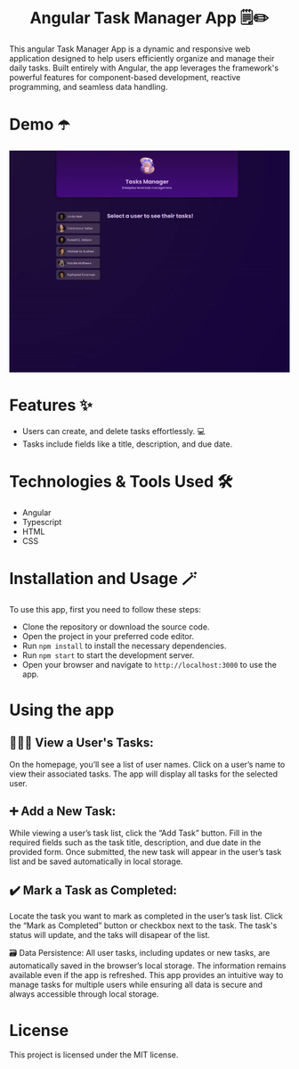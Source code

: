 
<h1 style="text-align: center;"> Angular Task Manager App 🗒️✏️</h1>
This angular Task Manager App is a dynamic and responsive web application designed to help users efficiently organize and manage their daily tasks. Built entirely with Angular, the app leverages the framework's powerful features for component-based development, reactive programming, and seamless data handling.

# Demo ☂️
![Miniatura](taskmanager/src/assets/miniatura.gif)


# Features ✨
- Users can create, and delete tasks effortlessly. 💻
- Tasks include fields like a title, description, and due date. 

# Technologies & Tools Used 🛠️
- Angular
- Typescript
- HTML
- CSS

# Installation and Usage 🪄
To use this app, first you need to follow these steps:

- Clone the repository or download the source code.
- Open the project in your preferred code editor.
- Run  `npm install` to install the necessary dependencies.
- Run `npm start` to start the development server.
- Open your browser and navigate to `http://localhost:3000` to use the app.


# Using the app
<h2>👩🏾‍💻 View a User's Tasks: </h2> 
On the homepage, you’ll see a list of user names.
Click on a user’s name to view their associated tasks.
The app will display all tasks for the selected user.

<h2>➕ Add a New Task:</h2> 
While viewing a user’s task list, click the “Add Task” button.
Fill in the required fields such as the task title, description, and due date in the provided form.
Once submitted, the new task will appear in the user’s task list and be saved automatically in local storage.

<h2>✔️ Mark a Task as Completed:</h2>
Locate the task you want to mark as completed in the user’s task list.
Click the “Mark as Completed” button or checkbox next to the task.
The task's status will update, and the taks will disapear of the list.

🗃️ Data Persistence:
All user tasks, including updates or new tasks, are automatically saved in the browser’s local storage.
The information remains available even if the app is refreshed.
This app provides an intuitive way to manage tasks for multiple users while ensuring all data is secure and always accessible through local storage.

# License
This project is licensed under the MIT license.
